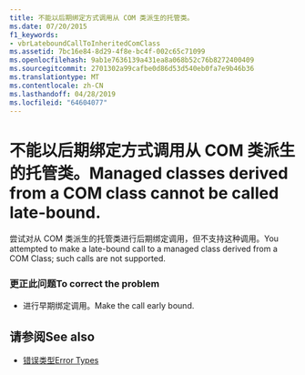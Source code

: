 ```yaml
---
title: 不能以后期绑定方式调用从 COM 类派生的托管类。
ms.date: 07/20/2015
f1_keywords:
- vbrLateboundCallToInheritedComClass
ms.assetid: 7bc16e84-8d29-4f8e-bc4f-002c65c71099
ms.openlocfilehash: 9ab1e7636139a431ea8a068b52c76b8272400409
ms.sourcegitcommit: 2701302a99cafbe0d86d53d540eb0fa7e9b46b36
ms.translationtype: MT
ms.contentlocale: zh-CN
ms.lasthandoff: 04/28/2019
ms.locfileid: "64604077"
---
```

# <a name="managed-classes-derived-from-a-com-class-cannot-be-called-late-bound"></a><span data-ttu-id="f48c2-102">不能以后期绑定方式调用从 COM 类派生的托管类。</span><span class="sxs-lookup"><span data-stu-id="f48c2-102">Managed classes derived from a COM class cannot be called late-bound.</span></span>
<span data-ttu-id="f48c2-103">尝试对从 COM 类派生的托管类进行后期绑定调用，但不支持这种调用。</span><span class="sxs-lookup"><span data-stu-id="f48c2-103">You attempted to make a late-bound call to a managed class derived from a COM Class; such calls are not supported.</span></span>  
  
### <a name="to-correct-the-problem"></a><span data-ttu-id="f48c2-104">更正此问题</span><span class="sxs-lookup"><span data-stu-id="f48c2-104">To correct the problem</span></span>  
  
- <span data-ttu-id="f48c2-105">进行早期绑定调用。</span><span class="sxs-lookup"><span data-stu-id="f48c2-105">Make the call early bound.</span></span>  
  
## <a name="see-also"></a><span data-ttu-id="f48c2-106">请参阅</span><span class="sxs-lookup"><span data-stu-id="f48c2-106">See also</span></span>

- [<span data-ttu-id="f48c2-107">错误类型</span><span class="sxs-lookup"><span data-stu-id="f48c2-107">Error Types</span></span>](../../visual-basic/programming-guide/language-features/error-types.md)
